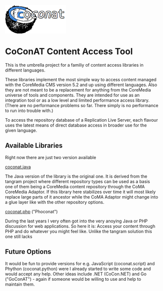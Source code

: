 ![CoConAT](https://raw.githubusercontent.com/mgoellnitz/coconat/master/coconat-small.png)

# CoConAT Content Access Tool

This is the umbrella project for a familiy of content access libraries in different languages.

These libraries implement the most simple way to access content managed with the CoreMedia CMS version 5.2 and up using different languages. Also they are not meant to be a replacement for anything from the CoreMedia universe of tools and components. They are intended for use as an integration tool or as a low level and limited performance access library. (There are no performance problems so far. There simply is no performance to run into trouble with.)

To access the repository database of a Replication Live Server, each flavour uses the latest means of direct database access in broader use for the given language.

## Available Libraries

Right now there are just two version available

[coconat.java](https://github.com/mgoellnitz/coconat.java)

The Java version of the library is the original one. It is derived from the tangram project where different repository types can be used as a basis one of them being a CoreMedia content repository through the CoMA CoreMedia Adaptor. If this library here stabilizes over time it will most likely replace large parts of it ancestor while the CoMA Adaptor might change into a glue layer like with the other repository options.

[coconat.php](https://github.com/mgoellnitz/coconat.php) ("Phoconat")

During the last years I very often got into the very anoying Java or PHP discussion for web applications. So here it is: Access your content through PHP and do whatever you might feel like. Unlike the tangram solution this one still lacks

## Future Options

It would be fun to provide versions for e.g. JavaScript (coconat.script) and Phython (coconat.python) were I already started to write some code and would accept any help. Other ideas include .NET (CoCon.NET) and Go ("GoConAT") - again if someone would be willing to use and help to maintain them.
